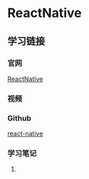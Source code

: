 
# ReactNative
## 学习链接
### 官网
[ReactNative](https://reactnative.cn/docs/getting-started)  

### 视频

### Github
[react-native](https://github.com/facebook/react-native#-documentation)  

### 学习笔记
1. 

